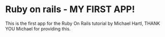 # Ruby on rails - MY FIRST APP!  
This is the first app for the Ruby On Rails tutorial by Michael Hartl,
THANK YOU Michael for providing this.